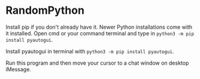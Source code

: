 # RandomPython

Install pip if you don't already have it. Newer Python installations come with it installed. Open cmd or your command terminal and type in  `python3 -m pip install pyautogui`.

Install pyautogui in terminal with `python3 -m pip install pyautogui`.

Run this program and then move your cursor to a chat window on desktop iMessage.
